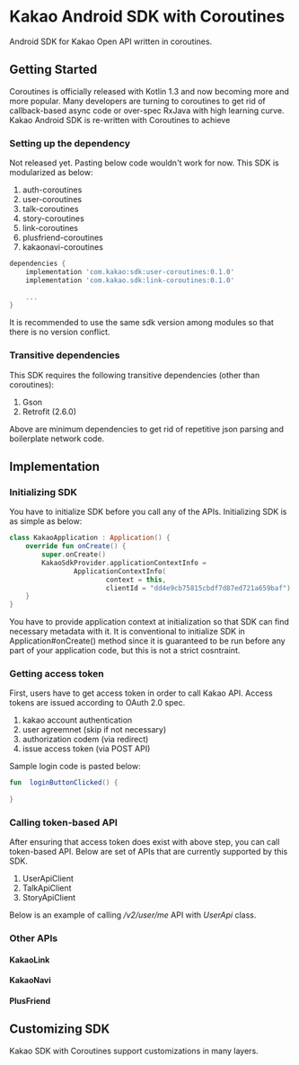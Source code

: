 # Kakao Android SDK with Coroutines

Android SDK for Kakao Open API written in coroutines. 

## Getting Started

Coroutines is officially released with Kotlin 1.3 and now becoming more and more popular.
Many developers are turning to coroutines to get rid of callback-based async code or over-spec RxJava with high learning curve.
Kakao Android SDK is re-written with Coroutines to achieve 

### Setting up the dependency

Not released yet. Pasting below code wouldn't work for now.
This SDK is modularized as below:

1. auth-coroutines
1. user-coroutines
1. talk-coroutines
1. story-coroutines
1. link-coroutines
1. plusfriend-coroutines
1. kakaonavi-coroutines

```gradle
dependencies {
    implementation 'com.kakao:sdk:user-coroutines:0.1.0'
    implementation 'com.kakao.sdk:link-coroutines:0.1.0'
    
    ...
}
```

It is recommended to use the same sdk version among modules so that there is no version conflict.

### Transitive dependencies

This SDK requires the following transitive dependencies (other than coroutines):

1. Gson
1. Retrofit (2.6.0)

Above are minimum dependencies to get rid of repetitive json parsing and boilerplate network code.

## Implementation

### Initializing SDK

You have to initialize SDK before you call any of the APIs.
Initializing SDK is as simple as below:

```kotlin
class KakaoApplication : Application() {
    override fun onCreate() {
        super.onCreate() 
        KakaoSdkProvider.applicationContextInfo =
                ApplicationContextInfo(
                        context = this,
                        clientId = "dd4e9cb75815cbdf7d87ed721a659baf")
    }
}
```

You have to provide application context at initialization so that SDK can find necessary metadata with it.
It is conventional to initialize SDK in Application#onCreate() method since it is guaranteed to be run before any part of your application code, but this is not a strict cosntraint.

### Getting access token

First, users have to get access token in order to call Kakao API. Access tokens are issued according to OAuth 2.0 spec.

1. kakao account authentication
1. user agreemnet (skip if not necessary)
1. authorization codem (via redirect)
1. issue access token (via POST API)

Sample login code is pasted below:

```kotlin
fun  loginButtonClicked() {
    
}
```

### Calling token-based API

After ensuring that access token does exist with above step, you can call token-based API. Below are set of APIs that are currently supported by this SDK.

1. UserApiClient
1. TalkApiClient
1. StoryApiClient

Below is an example of calling _/v2/user/me_ API with _UserApi_ class.

### Other APIs

#### KakaoLink

#### KakaoNavi

#### PlusFriend

## Customizing SDK

Kakao SDK with Coroutines support customizations in many layers.
